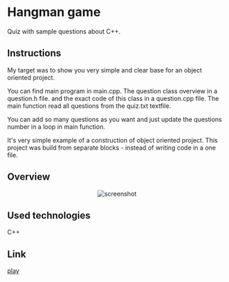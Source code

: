 # Hangman game

Quiz with sample questions about C++.

## Instructions

My target was to show you very simple and clear base for an object oriented project.

You can find main program in main.cpp.
The question class overview in a question.h file.
and the exact code of this class in a question.cpp file.
The main function read all questions from the quiz.txt textfile.

You can add so many questions as you want and just update the questions number in a loop in main function.

It's very simple example of a construction of object oriented project. 
This project was build from separate blocks - instead of writing code in a one file.

## Overview
<p align="center">
    <img src="https://github.com/PatrycjaMicle/object-oriented-quiz/blob/main/images/screenshot-quiz.png?raw=true" alt="screenshot" />
</p>

## Used technologies

C++

## Link

[play](https://patrycjamicle.github.io/hangman/)
